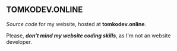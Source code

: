 ## TOMKODEV.ONLINE

*Source code* for my website, hosted at **tomkodev.online**.

Please, ***don't mind my website coding skills***, as I'm not an website developer.
